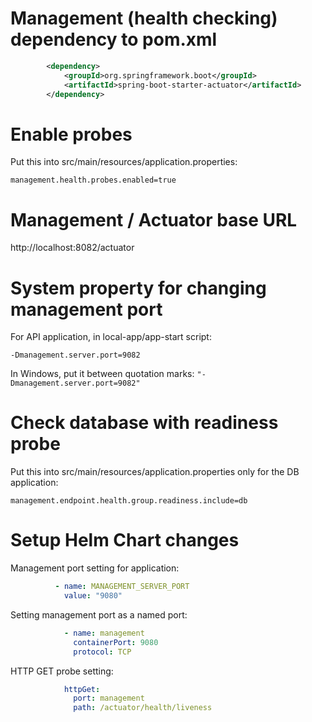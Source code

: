 # Management (health checking) dependency to pom.xml

```xml
        <dependency>
            <groupId>org.springframework.boot</groupId>
            <artifactId>spring-boot-starter-actuator</artifactId>
        </dependency>
```

# Enable probes

Put this into src/main/resources/application.properties:

```properties
management.health.probes.enabled=true
```

# Management / Actuator base URL

http://localhost:8082/actuator

# System property for changing management port

For API application, in local-app/app-start script:

```shell
-Dmanagement.server.port=9082
```

In Windows, put it between quotation marks: `"-Dmanagement.server.port=9082"`

# Check database with readiness probe

Put this into src/main/resources/application.properties only for the DB application:

```properties
management.endpoint.health.group.readiness.include=db
```

# Setup Helm Chart changes

Management port setting for application:

```yaml
          - name: MANAGEMENT_SERVER_PORT
            value: "9080"
```

Setting management port as a named port:

```yaml
            - name: management
              containerPort: 9080
              protocol: TCP
```

HTTP GET probe setting:

```yaml
            httpGet:
              port: management
              path: /actuator/health/liveness
```

